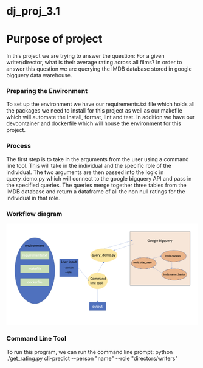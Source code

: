 # dj_proj_3.1

# Purpose of project

In this project we are trying to answer the question: For a given writer/director, what is their average rating across all films? In order to answer this question we are querying the IMDB database stored in google bigquery data warehouse. 

### Preparing the Environment

To set up the environment we have our requirements.txt file which holds all the packages we need to install for this project as well as our makefile which will automate the install, format, lint and test. In addition we have our devcontainer and dockerfile which will house the environment for this project. 

### Process

The first step is to take in the arguments from the user using a command line tool. This will take in the individual and the specific role of the individual. The two arguments are then passed into the logic in query_demo.py which will connect to the google bigquery API and pass in the specified queries. The queries merge together three tables from the IMDB database and return a dataframe of all the non null ratings for the individual in that role.


### Workflow diagram

<img width="1019" alt="proj1_diagram" src="Screen Shot 2022-11-06 at 7.53.57 PM.png">


### Command Line Tool

To run this program, we can run the command line prompt: 
python ./get_rating.py cli-predict --person "name" --role "directors/writers" 
